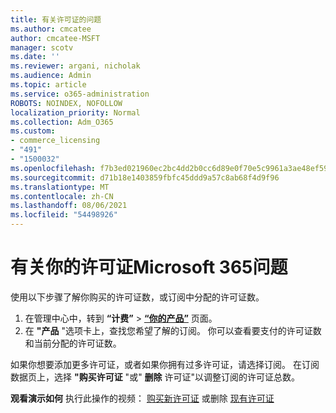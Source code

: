 ```yaml
---
title: 有关许可证的问题
ms.author: cmcatee
author: cmcatee-MSFT
manager: scotv
ms.date: ''
ms.reviewer: argani, nicholak
ms.audience: Admin
ms.topic: article
ms.service: o365-administration
ROBOTS: NOINDEX, NOFOLLOW
localization_priority: Normal
ms.collection: Adm_O365
ms.custom:
- commerce_licensing
- "491"
- "1500032"
ms.openlocfilehash: f7b3ed021960ec2bc4dd2b0cc6d89e0f70e5c9961a3ae48ef59a3f43994d8d04
ms.sourcegitcommit: d71b18e1403859fbfc45ddd9a57c8ab68f4d9f96
ms.translationtype: MT
ms.contentlocale: zh-CN
ms.lasthandoff: 08/06/2021
ms.locfileid: "54498926"
---
```

# <a name="questions-about-your-microsoft-365-license"></a>有关你的许可证Microsoft 365问题

使用以下步骤了解你购买的许可证数，或订阅中分配的许可证数。
  
1. 在管理中心中，转到 **“计费”** \> **[“你的产品”](https://go.microsoft.com/fwlink/p/?linkid=842054)** 页面。
2. 在 **"产品** "选项卡上，查找您希望了解的订阅。 你可以查看要支付的许可证数和当前分配的许可证数。

如果你想要添加更多许可证，或者如果你拥有过多许可证，请选择订阅。 在订阅数据页上，选择 **"购买许可证** "或" **删除** 许可证"以调整订阅的许可证总数。

**观看演示如何** 执行此操作的视频： [购买新许可证](https://go.microsoft.com/fwlink/p/?linkid=2154857) 或删除 [现有许可证](https://go.microsoft.com/fwlink/p/?linkid=2154938)
